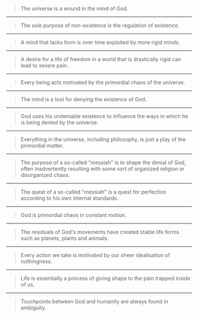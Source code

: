 > The universe is a wound in the mind of God.

---

> The sole purpose of non-existence is the regulation of existence.

---

> A mind that lacks form is over time exploited by more rigid minds.

---

> A desire for a life of freedom in a world that is drastically rigid can lead to severe pain.

---

> Every being acts motivated by the primordial chaos of the universe.

---

> The mind is a tool for denying the existence of God.

---

> God uses his undeniable existence to influence the ways in which he is being denied by the universe.

---

> Everything in the universe, including philosophy, is just a play of the primordial matter.

---

> The purpose of a so-called "messiah" is to shape the denial of God, often inadvertently resulting with some sort of organized religion or disorganized chaos.

---

> The quest of a so-called "messiah" is a quest for perfection according to his own internal standards.

---

> God is primordial chaos in constant motion.

---

> The residuals of God's movements have created stable life forms such as planets, plants and animals.

---

> Every action we take is motivated by our sheer idealisation of nothingness.

---

> Life is essentially a process of giving shape to the pain trapped inside of us.

---

> Touchpoints between God and humanity are always found in ambiguity.
